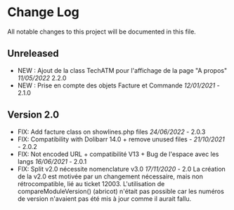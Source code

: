 # Change Log
All notable changes to this project will be documented in this file.

## Unreleased
- NEW : Ajout de la class TechATM pour l'affichage de la page "A propos" *11/05/2022* 2.2.0
- NEW : Prise en compte des objets Facture et Commande *12/01/2021* - 2.1.0

## Version 2.0

- FIX: Add facture class on showlines.php files *24/06/2022* - 2.0.3
- FIX: Compatibility with Dolibarr 14.0 + remove unused files - *21/10/2021* - 2.0.2
- FIX: Not encoded URL + compatibilité V13 + Bug de l'espace avec les langs *16/06/2021* - 2.0.1
- FIX: Split v2.0 nécessite nomenclature v3.0 *17/11/2020* - 2.0
    La création de la v2.0 est motivée par un changement nécessaire, mais non rétrocompatible, lié au ticket 12003.
    L'utilisation de compareModuleVersion() (abricot) n'était pas possible car les numéros de version n'avaient pas été mis à jour comme il aurait fallu.
